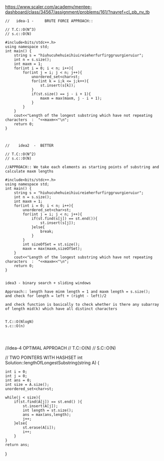 ##

https://www.scaler.com/academy/mentee-dashboard/class/34567/assignment/problems/161/?navref=cl_pb_nv_tb

```
//   idea-1 -     BRUTE FORCE APPROACH::

// T.C::O(N^3)
// s.c::O(N)

#include<bits/stdc++.h>
using namespace std;
int main() {
    string s = "hiuhucuhehuieihiuireieherfurfirggruurgieruiur";
    int n = s.size();
    int maxm = 1;
    for(int i = 0; i < n; i++){
        for(int j = i; j < n; j++){
            unordered_set<char>st;
            for(int k = i;k <= j;k++){
                st.insert(s[k]);
            }
            if(st.size() == j - i + 1){
                maxm = max(maxm, j - i + 1);
            }
        }
    }
    cout<<"Length of the longest substring which have not repeating characters  :  "<<maxm<<"\n";
    return 0;
}


```


```

//    idea2  -  BETTER 

// T.C::O(N^2)
// s.c::O(N)

//APPROACH:: We take each elements as starting points of substring and calculate maxm lengths

#include<bits/stdc++.h>
using namespace std;
int main() {
    string s = "hiuhucuhehuieihiuireieherfurfirggruurgieruiur";
    int n = s.size();
    int maxm = 1;
    for(int i = 0; i < n; i++){
        unordered_set<char>st;
        for(int j = i; j < n; j++){
            if(st.find(s[j]) == st.end()){
                st.insert(s[j]);
            }else{
                break;
            }
        }
        int sizeOfSet = st.size();
        maxm = max(maxm,sizeOfSet);
    }
    cout<<"Length of the longest substring which have not repeating characters  :  "<<maxm<<"\n";
    return 0;
}


```


```
idea3 - binary search + sliding windows

Approach:: length have minm length = 1 and maxm length = s.size();
and check for length = left + (right - left)/2

and check function is basically to check whether is there any subarray of length mid(k) which have all distinct characters


T.C::O(NlogN)
s.c::O(n)




```


//idea-4  OPTIMAL APPROACH
// T.C::O(N)
// S.C::O(N)

// TWO POINTERS WITH HASHSET
int Solution::lengthOfLongestSubstring(string A) {

    int i = 0;
    int j = 0;
    int ans = 0;
    int size = A.size();
    unordered_set<char>st;

    while(j < size){
        if(st.find(A[j]) == st.end() ){
            st.insert(A[j]);
            int length = st.size();
            ans = max(ans,length);
            j++;
        }else{
            st.erase(A[i]);
            i++;
        }
    }
    return ans;   
}

```



























